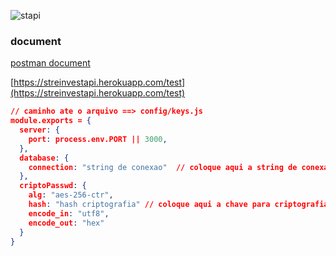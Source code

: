 ![stapi](https://user-images.githubusercontent.com/54999837/118889676-d371e880-b8d3-11eb-8889-73b488ca068b.png)

### document

[postman document](https://web.postman.co/workspace/streinvest_api~b0c520ff-a642-4531-a688-a14143a9a6a0/documentation/11026666-5e0c3c69-2a35-40be-a695-c13b6a392342)

[https://streinvestapi.herokuapp.com/test](https://streinvestapi.herokuapp.com/test)

```json
// caminho ate o arquivo ==> config/keys.js
module.exports = {
  server: {
    port: process.env.PORT || 3000,
  },
  database: {
    connection: "string de conexao"  // coloque aqui a string de conexao ao banco de dados mongo
  },
  criptoPasswd: {
    alg: "aes-256-ctr",
    hash: "hash criptografia" // coloque aqui a chave para criptografia da senha do usuario,
    encode_in: "utf8",
    encode_out: "hex"
  }
}
```
